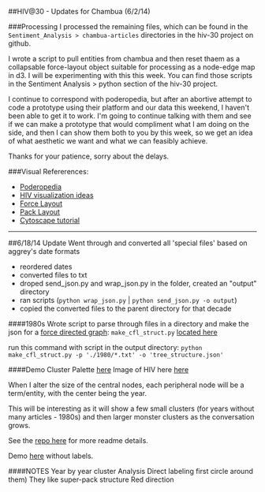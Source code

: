 ##HIV@30 - Updates for Chambua (6/2/14)

###Processing
I processed the remaining files, which can be found in the `Sentiment_Analysis > chambua-articles` directories in the hiv-30 project on github.

I wrote a script to pull entities from chambua and then reset thaem as a collapsable force-layout object suitable for processing as a node-edge map in d3. I will be experimenting with this this week. You can find those scripts in the Sentiment Analysis > python section of the hiv-30 project.

I continue to correspond with poderopedia, but after an abortive attempt to code a prototype using their platform and our data this weekend, I haven't been able to get it to work. I'm going to continue talking with them and see if we can make a prototype that would compliment what I am doing on the side, and then I can show them both to you by this week, so we get an idea of what aesthetic we want and what we can feasibly achieve.

Thanks for your patience, sorry about the delays.

###Visual Refererences:
* [Poderopedia](http://poderopedia.github.io/panama-network/docs/)
* [HIV visualization ideas](http://www.broadinstitute.org/annotation/viral/HIVPublic/)
* [Force Layout](http://bl.ocks.org/mbostock/1062288)
* [Pack Layout](http://bl.ocks.org/mbostock/7607535)
* [Cytoscape tutorial](http://cytoscapeweb.cytoscape.org/tutorial)


------
##6/18/14 Update
Went through and converted all 'special files' based on aggrey's date formats
* reordered dates
* converted files to txt
* droped send_json.py and wrap_json.py in the folder, created an "output" directory
* ran scripts (`python wrap_json.py` | `python send_json.py -o output`)
* copied the converted files to the parent directory for that decade

####1980s
Wrote script to parse through files in a directory and make the json for a [force directed graph](http://bl.ocks.org/mbostock/1062288):
`make_cfl_struct.py`
[located here](https://github.com/internews-ke/hiv-30/blob/master/Sentiment_Analysis/python/make_cfl_struct.py)

run this command with script in the output directory:
`python make_cfl_struct.py -p './1980/*.txt' -o 'tree_structure.json'`

####Demo Cluster
Palette [here](http://www.degraeve.com/color-palette/index.php?q=http://forcollegeandcommunity.files.wordpress.com/2012/08/hiv-virus.jpg,1A0B207547A19F5F819F63D3CD82B5,1E012B761ACEBF3F83A32CFFF25DC2)
Image of HIV here [here](http://forcollegeandcommunity.files.wordpress.com/2012/08/hiv-virus.jpg)

When I alter the size of the central nodes, each peripheral node will be a term/entity, with the center being the year. 

This will be interesting as it will show a few small clusters (for years without many articles - 1980s) and then larger monster clusters as the conversation grows. 

See the [repo here](https://github.com/auremoser/hiv-30_cluster) for more readme details. 

Demo [here](http://auremoser.github.io/hiv-30_cluster/) without labels.

####NOTES
Year by year cluster
Analysis
Direct labeling first 
circle around them)
They like super-pack structure
Red direction
